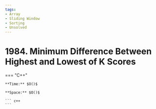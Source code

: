```yaml
---
tags:
- Array
- Sliding Window
- Sorting
- Unsolved
---
```



# 1984. Minimum Difference Between Highest and Lowest of K Scores

=== "C++"

    **Time:** $O()$

    **Space:** $O()$

    ``` c++
    ```
